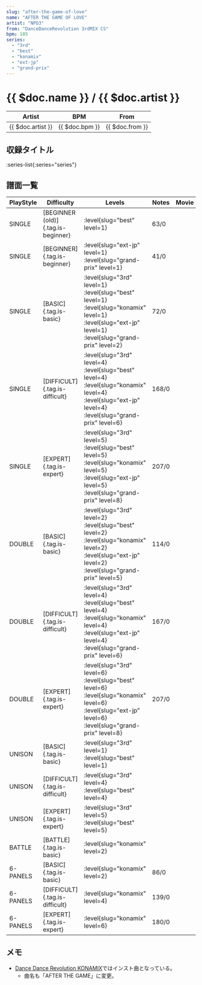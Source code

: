 ```yaml
---
slug: "after-the-game-of-love"
name: "AFTER THE GAME OF LOVE"
artist: "NPD3"
from: "DanceDanceRevolution 3rdMIX CS"
bpm: 105
series:
  - "3rd"
  - "best"
  - "konamix"
  - "ext-jp"
  - "grand-prix"
---
```


# {{ $doc.name }} / {{ $doc.artist }}

|Artist|BPM|From|
|------|---|----|
|{{ $doc.artist }}|{{ $doc.bpm }}|{{ $doc.from }}|

## 収録タイトル

:series-list{:series="series"}

## 譜面一覧

|PlayStyle|Difficulty|Levels|Notes|Movie|
|---------|----------|------|-----|-----|
|SINGLE|[BEGINNER (old)]{.tag.is-beginner}|<div class="field is-grouped is-grouped-multiline"> :level{slug="best" level=1}</div>|63/0||
|SINGLE|[BEGINNER]{.tag.is-beginner}|<div class="field is-grouped is-grouped-multiline"> :level{slug="ext-jp" level=1} :level{slug="grand-prix" level=1}</div>|41/0||
|SINGLE|[BASIC]{.tag.is-basic}|<div class="field is-grouped is-grouped-multiline"> :level{slug="3rd" level=1} :level{slug="best" level=1} :level{slug="konamix" level=1} :level{slug="ext-jp" level=1} :level{slug="grand-prix" level=2}</div>|72/0||
|SINGLE|[DIFFICULT]{.tag.is-difficult}|<div class="field is-grouped is-grouped-multiline"> :level{slug="3rd" level=4} :level{slug="best" level=4} :level{slug="konamix" level=4} :level{slug="ext-jp" level=4} :level{slug="grand-prix" level=6}</div>|168/0||
|SINGLE|[EXPERT]{.tag.is-expert}|<div class="field is-grouped is-grouped-multiline"> :level{slug="3rd" level=5} :level{slug="best" level=5} :level{slug="konamix" level=5} :level{slug="ext-jp" level=5} :level{slug="grand-prix" level=8}</div>|207/0||
|DOUBLE|[BASIC]{.tag.is-basic}|<div class="field is-grouped is-grouped-multiline"> :level{slug="3rd" level=2} :level{slug="best" level=2} :level{slug="konamix" level=2} :level{slug="ext-jp" level=2} :level{slug="grand-prix" level=5}</div>|114/0||
|DOUBLE|[DIFFICULT]{.tag.is-difficult}|<div class="field is-grouped is-grouped-multiline"> :level{slug="3rd" level=4} :level{slug="best" level=4} :level{slug="konamix" level=4} :level{slug="ext-jp" level=4} :level{slug="grand-prix" level=6}</div>|167/0||
|DOUBLE|[EXPERT]{.tag.is-expert}|<div class="field is-grouped is-grouped-multiline"> :level{slug="3rd" level=6} :level{slug="best" level=6} :level{slug="konamix" level=6} :level{slug="ext-jp" level=6} :level{slug="grand-prix" level=8}</div>|207/0||
|UNISON|[BASIC]{.tag.is-basic}|<div class="field is-grouped is-grouped-multiline"> :level{slug="3rd" level=1} :level{slug="best" level=1}</div>|||
|UNISON|[DIFFICULT]{.tag.is-difficult}|<div class="field is-grouped is-grouped-multiline"> :level{slug="3rd" level=4} :level{slug="best" level=4}</div>|||
|UNISON|[EXPERT]{.tag.is-expert}|<div class="field is-grouped is-grouped-multiline"> :level{slug="3rd" level=5} :level{slug="best" level=5}</div>|||
|BATTLE|[BATTLE]{.tag.is-basic}|<div class="field is-grouped is-grouped-multiline"> :level{slug="konamix" level=2}</div>|||
|6-PANELS|[BASIC]{.tag.is-basic}|<div class="field is-grouped is-grouped-multiline"> :level{slug="konamix" level=2}</div>|86/0||
|6-PANELS|[DIFFICULT]{.tag.is-difficult}|<div class="field is-grouped is-grouped-multiline"> :level{slug="konamix" level=4}</div>|139/0||
|6-PANELS|[EXPERT]{.tag.is-expert}|<div class="field is-grouped is-grouped-multiline"> :level{slug="konamix" level=6}</div>|180/0||

## メモ

- [Dance Dance Revolution KONAMIX](/series/konamix)ではインスト曲となっている。
  - 曲名も「AFTER THE GAME」に変更。
